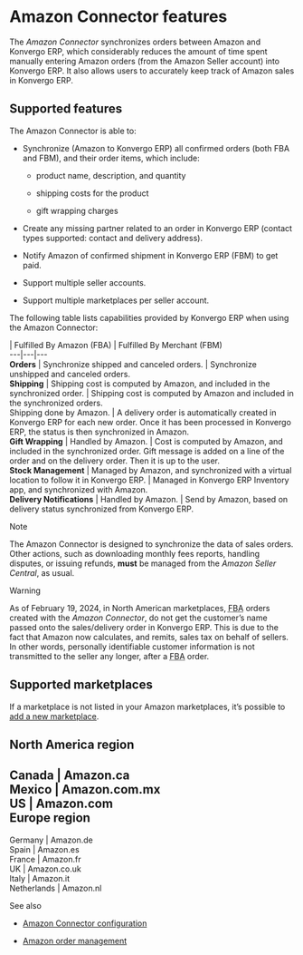 # Amazon Connector features

The _Amazon Connector_ synchronizes orders between Amazon and Konvergo ERP, which
considerably reduces the amount of time spent manually entering Amazon orders
(from the Amazon Seller account) into Konvergo ERP. It also allows users to accurately
keep track of Amazon sales in Konvergo ERP.

## Supported features

The Amazon Connector is able to:

  * Synchronize (Amazon to Konvergo ERP) all confirmed orders (both FBA and FBM), and their order items, which include:

    * product name, description, and quantity

    * shipping costs for the product

    * gift wrapping charges

  * Create any missing partner related to an order in Konvergo ERP (contact types supported: contact and delivery address).

  * Notify Amazon of confirmed shipment in Konvergo ERP (FBM) to get paid.

  * Support multiple seller accounts.

  * Support multiple marketplaces per seller account.

The following table lists capabilities provided by Konvergo ERP when using the Amazon
Connector:

| Fulfilled By Amazon (FBA) | Fulfilled By Merchant (FBM)  
---|---|---  
**Orders** | Synchronize shipped and canceled orders. | Synchronize unshipped and canceled orders.  
**Shipping** | Shipping cost is computed by Amazon, and included in the synchronized order. | Shipping cost is computed by Amazon and included in the synchronized orders.  
Shipping done by Amazon. | A delivery order is automatically created in Konvergo ERP for each new order. Once it has been processed in Konvergo ERP, the status is then synchronized in Amazon.  
**Gift Wrapping** | Handled by Amazon. | Cost is computed by Amazon, and included in the synchronized order. Gift message is added on a line of the order and on the delivery order. Then it is up to the user.  
**Stock Management** | Managed by Amazon, and synchronized with a virtual location to follow it in Konvergo ERP. | Managed in Konvergo ERP Inventory app, and synchronized with Amazon.  
**Delivery Notifications** | Handled by Amazon. | Send by Amazon, based on delivery status synchronized from Konvergo ERP.  
<div class="alert alert-primary">
<p class="alert-title">
Note</p><p>The Amazon Connector is designed to synchronize the data of sales orders. Other actions, such as
downloading monthly fees reports, handling disputes, or issuing refunds, <b>must</b> be managed from
the <em>Amazon Seller Central</em>, as usual.</p>
</div> <div class="alert alert-warning">
<p class="alert-title">
Warning</p><p>As of February 19, 2024, in North American marketplaces, <abbr title="Fulfilled by Amazon">FBA</abbr> orders
created with the <em>Amazon Connector</em>, do not get the customer’s name passed onto the
sales/delivery order in Konvergo ERP. This is due to the fact that Amazon now calculates, and remits,
sales tax on behalf of sellers. In other words, personally identifiable customer information is
not transmitted to the seller any longer, after a <abbr title="Fulfilled by Amazon">FBA</abbr> order.</p>
</div>

## Supported marketplaces

If a marketplace is not listed in your Amazon marketplaces, it’s possible to
[add a new marketplace](setup#amazon-add-new-marketplace).

**North America region**  
---  
Canada | Amazon.ca  
Mexico | Amazon.com.mx  
US | Amazon.com  
**Europe region**  
---  
Germany | Amazon.de  
Spain | Amazon.es  
France | Amazon.fr  
UK | Amazon.co.uk  
Italy | Amazon.it  
Netherlands | Amazon.nl  
<div class="alert alert-secondary">
<p class="alert-title">
See also</p><ul>
<li><p><a href="setup">Amazon Connector configuration</a></p></li>
<li><p><a href="manage">Amazon order management</a></p></li>
</ul>
</div>

